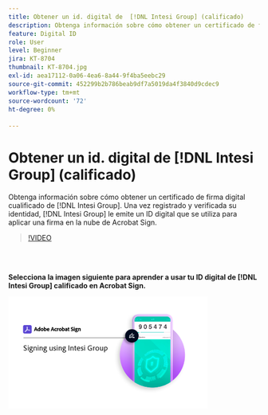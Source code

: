 ```yaml
---
title: Obtener un id. digital de  [!DNL Intesi Group] (calificado)
description: Obtenga información sobre cómo obtener un certificado de firma digital cualificado de  [!DNL Intesi Group]
feature: Digital ID
role: User
level: Beginner
jira: KT-8704
thumbnail: KT-8704.jpg
exl-id: aea17112-0a06-4ea6-8a44-9f4ba5eebc29
source-git-commit: 452299b2b786beab9df7a5019da4f3840d9cdec9
workflow-type: tm+mt
source-wordcount: '72'
ht-degree: 0%

---
```


# Obtener un id. digital de [!DNL Intesi Group] (calificado)

Obtenga información sobre cómo obtener un certificado de firma digital cualificado de [!DNL Intesi Group]. Una vez registrado y verificada su identidad, [!DNL Intesi Group] le emite un ID digital que se utiliza para aplicar una firma en la nube de Acrobat Sign.

>[!VIDEO](https://video.tv.adobe.com/v/337064?quality=12&learn=on&hidetitle=true)

<br> 

**Selecciona la imagen siguiente para aprender a usar tu ID digital de [!DNL Intesi Group] calificado en Acrobat Sign.**

[![image](assets/IntesiSign_400.png)](intesi-sign.md)
